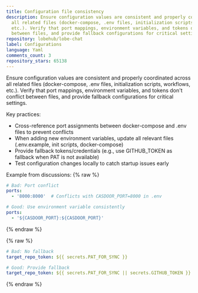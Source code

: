 ```yaml
---
title: Configuration file consistency
description: Ensure configuration values are consistent and properly coordinated across
  all related files (docker-compose, .env files, initialization scripts, workflows,
  etc.). Verify that port mappings, environment variables, and tokens don't conflict
  between files, and provide fallback configurations for critical settings.
repository: lobehub/lobe-chat
label: Configurations
language: Yaml
comments_count: 3
repository_stars: 65138
---
```


Ensure configuration values are consistent and properly coordinated across all related files (docker-compose, .env files, initialization scripts, workflows, etc.). Verify that port mappings, environment variables, and tokens don't conflict between files, and provide fallback configurations for critical settings.

Key practices:
- Cross-reference port assignments between docker-compose and .env files to prevent conflicts
- When adding new environment variables, update all relevant files (.env.example, init scripts, docker-compose)
- Provide fallback tokens/credentials (e.g., use GITHUB_TOKEN as fallback when PAT is not available)
- Test configuration changes locally to catch startup issues early

Example from discussions:
{% raw %}
```yaml
# Bad: Port conflict
ports:
  - '8000:8000'  # Conflicts with CASDOOR_PORT=8000 in .env

# Good: Use environment variable consistently
ports:
  - '${CASDOOR_PORT}:${CASDOOR_PORT}'
```
{% endraw %}

{% raw %}
```yaml
# Bad: No fallback
target_repo_token: ${{ secrets.PAT_FOR_SYNC }}

# Good: Provide fallback
target_repo_token: ${{ secrets.PAT_FOR_SYNC || secrets.GITHUB_TOKEN }}
```
{% endraw %}

